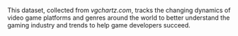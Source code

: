 This dataset, collected from *vgchartz.com*, tracks the changing dynamics of video game platforms and genres around the world to better understand the gaming industry and trends to help game developers succeed.